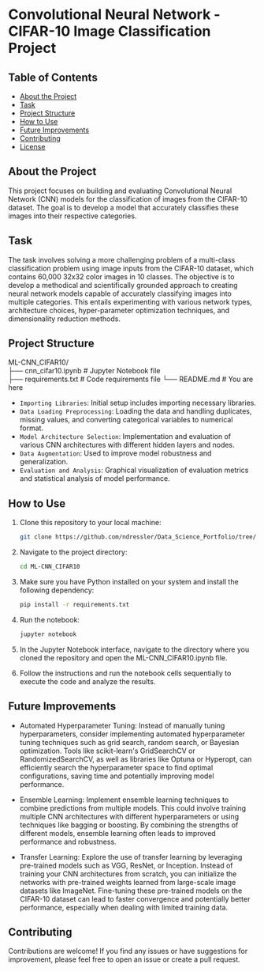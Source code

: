 # Convolutional Neural Network - CIFAR-10 Image Classification Project

## Table of Contents
- [About the Project](#about-the-project)
- [Task](#tasks-for-analysis)
- [Project Structure](#project-structure)
- [How to Use](#how-to-use)
- [Future Improvements](#future-improvements)
- [Contributing](#contributing)
- [License](#license)

## About the Project

This project focuses on building and evaluating Convolutional Neural Network (CNN) models for the classification of images from the CIFAR-10 dataset. The goal is to develop a model that accurately classifies these images into their respective categories.

## Task

The task involves solving a more challenging problem of a multi-class classification problem using image inputs from the CIFAR-10 dataset, which contains 60,000 32x32 color images in 10 classes. The objective is to develop a methodical and scientifically grounded approach to creating neural network models capable of accurately classifying images into multiple categories. This entails experimenting with various network types, architecture choices, hyper-parameter optimization techniques, and dimensionality reduction methods.

## Project Structure

ML-CNN_CIFAR10/<br>
├── cnn_cifar10.ipynb            # Jupyter Notebook file<br>
├── requirements.txt  # Code requirements file
└── README.md                              # You are here<br>

- `Importing Libraries`: Initial setup includes importing necessary libraries.
- `Data Loading Preprocessing`: Loading the data and handling duplicates, missing values, and converting categorical variables to numerical format.
- `Model Architecture Selection`: Implementation and evaluation of various CNN architectures with different hidden layers and nodes.
- `Data Augmentation`: Used to improve model robustness and generalization.
- `Evaluation and Analysis`: Graphical visualization of evaluation metrics and statistical analysis of model performance.

## How to Use

1. Clone this repository to your local machine:

   ```bash
   git clone https://github.com/ndressler/Data_Science_Portfolio/tree/main/ML-CNN_CIFAR10
   ```

2. Navigate to the project directory:

   ```bash
   cd ML-CNN_CIFAR10
   ```

3. Make sure you have Python installed on your system and install the following dependency:

   ```bash
   pip install -r requirements.txt
   ```

4. Run the notebook:

   ```bash
   jupyter notebook
   ```

5. In the Jupyter Notebook interface, navigate to the directory where you cloned the repository and open the ML-CNN_CIFAR10.ipynb file.

6. Follow the instructions and run the notebook cells sequentially to execute the code and analyze the results.

## Future Improvements

- Automated Hyperparameter Tuning: Instead of manually tuning hyperparameters, consider implementing automated hyperparameter tuning techniques such as grid search, random search, or Bayesian optimization. Tools like scikit-learn's GridSearchCV or RandomizedSearchCV, as well as libraries like Optuna or Hyperopt, can efficiently search the hyperparameter space to find optimal configurations, saving time and potentially improving model performance.

- Ensemble Learning: Implement ensemble learning techniques to combine predictions from multiple models. This could involve training multiple CNN architectures with different hyperparameters or using techniques like bagging or boosting. By combining the strengths of different models, ensemble learning often leads to improved performance and robustness.

- Transfer Learning: Explore the use of transfer learning by leveraging pre-trained models such as VGG, ResNet, or Inception. Instead of training your CNN architectures from scratch, you can initialize the networks with pre-trained weights learned from large-scale image datasets like ImageNet. Fine-tuning these pre-trained models on the CIFAR-10 dataset can lead to faster convergence and potentially better performance, especially when dealing with limited training data.

## Contributing

Contributions are welcome! If you find any issues or have suggestions for improvement, please feel free to open an issue or create a pull request.
